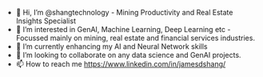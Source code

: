 - 👋 Hi, I’m @shangtechnology - Mining Productivity and Real Estate Insights Specialist
- 👀 I’m interested in GenAI, Machine Learning, Deep Learning etc - Focussed mainly on mining, real estate and financial services industries.
- 🌱 I’m currently enhancing my AI and Neural Network skills
- 💞️ I’m looking to collaborate on any data science and GenAI projects.
- 📫 How to reach me https://www.linkedin.com/in/jamesdshang/

<!---
shangtechnology/shangtechnology is a ✨ special ✨ repository because its `README.md` (this file) appears on your GitHub profile.
You can click the Preview link to take a look at your changes.
--->
